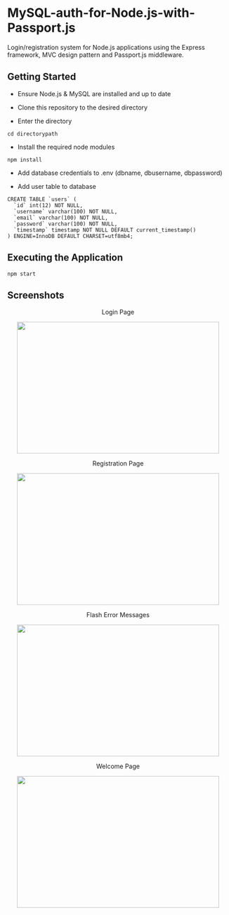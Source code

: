 # MySQL-auth-for-Node.js-with-Passport.js

Login/registration system for Node.js applications using the Express framework, MVC design pattern and Passport.js middleware.

## Getting Started

* Ensure Node.js & MySQL are installed and up to date

* Clone this repository to the desired directory

* Enter the directory

```
cd directorypath
```

* Install the required node modules

```
npm install
```

* Add database credentials to .env (dbname, dbusername, dbpassword)

* Add user table to database

```
CREATE TABLE `users` (
  `id` int(12) NOT NULL,
  `username` varchar(100) NOT NULL,
  `email` varchar(100) NOT NULL,
  `password` varchar(100) NOT NULL,
  `timestamp` timestamp NOT NULL DEFAULT current_timestamp()
) ENGINE=InnoDB DEFAULT CHARSET=utf8mb4;
```

## Executing the Application

```
npm start
```

## Screenshots
<p align="center">Login Page</p>
<p align="center">
  <img width="460" height="300" src="/screenshots/login.png">
</p>
<p align="center">Registration Page</p>
<p align="center">
  <img width="460" height="300" src="/screenshots/registration.png">
</p>
<p align="center">Flash Error Messages</p>
<p align="center">
  <img width="460" height="300" src="/screenshots/flash.png">
</p>
<p align="center">Welcome Page</p>
<p align="center">
  <img width="460" height="300" src="/screenshots/welcome.png">
</p>
